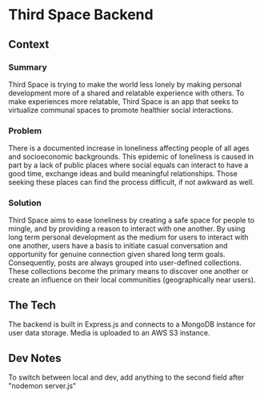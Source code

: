 # Third Space Backend

## Context

### Summary
Third Space is trying to make the world less lonely by making personal
development more of a shared and relatable experience with others. To 
make experiences more relatable, Third Space is an app that seeks to virtualize 
communal spaces to promote healthier social interactions. 

### Problem
There is a documented increase in loneliness affecting people of all ages and
socioeconomic backgrounds. This epidemic of loneliness is caused in part by a 
lack of public places where social equals can interact to have a good time, 
exchange ideas and build meaningful relationships. Those seeking these places 
can find the process difficult, if not awkward as well.

### Solution
Third Space aims to ease loneliness by creating a safe space for people to mingle, 
and by providing a reason to interact with one another. By using long term personal 
development as the medium for users to interact with one another, users have a basis
to initiate casual conversation and opportunity for genuine connection given shared 
long term goals. Consequently, posts are always grouped into user-defined collections.
These collections become the primary means to discover one another or create an
influence on their local communities (geographically near users).

## The Tech 

The backend is built in Express.js and connects to a MongoDB instance for user data storage. 
Media is uploaded to an AWS S3 instance.


## Dev Notes

To switch between local and dev, add anything to the second field after "nodemon server.js"
